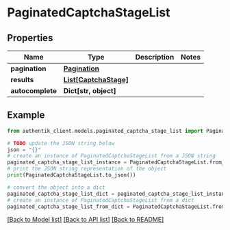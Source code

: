 # PaginatedCaptchaStageList


## Properties

Name | Type | Description | Notes
------------ | ------------- | ------------- | -------------
**pagination** | [**Pagination**](Pagination.md) |  | 
**results** | [**List[CaptchaStage]**](CaptchaStage.md) |  | 
**autocomplete** | **Dict[str, object]** |  | 

## Example

```python
from authentik_client.models.paginated_captcha_stage_list import PaginatedCaptchaStageList

# TODO update the JSON string below
json = "{}"
# create an instance of PaginatedCaptchaStageList from a JSON string
paginated_captcha_stage_list_instance = PaginatedCaptchaStageList.from_json(json)
# print the JSON string representation of the object
print(PaginatedCaptchaStageList.to_json())

# convert the object into a dict
paginated_captcha_stage_list_dict = paginated_captcha_stage_list_instance.to_dict()
# create an instance of PaginatedCaptchaStageList from a dict
paginated_captcha_stage_list_from_dict = PaginatedCaptchaStageList.from_dict(paginated_captcha_stage_list_dict)
```
[[Back to Model list]](../README.md#documentation-for-models) [[Back to API list]](../README.md#documentation-for-api-endpoints) [[Back to README]](../README.md)


